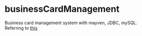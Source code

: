 # businessCardManagement
Business card management system with mayven, JDBC, mySQL.<br>
Referring to <a href="https://www.boostcourse.org/web326/project/205/content/164#summary">this</a>
